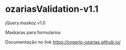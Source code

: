 # ozariasValidation-v1.1

jQuery.maskoz v1.0

Maskaras para formularios

Documentação no link https://rogerio-ozarias.github.io/
